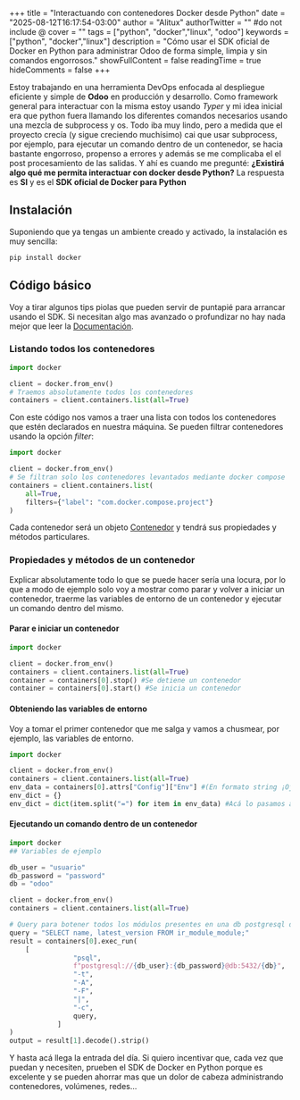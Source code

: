 +++
title = "Interactuando con contenedores Docker desde Python"
date = "2025-08-12T16:17:54-03:00"
author = "Alitux"
authorTwitter = "" #do not include @
cover = ""
tags = ["python", "docker","linux", "odoo"]
keywords = ["python", "docker","linux"]
description = "Cómo usar el SDK oficial de Docker en Python para administrar Odoo de forma simple, limpia y sin comandos engorrosos."
showFullContent = false
readingTime = true
hideComments = false
+++

Estoy trabajando en una herramienta DevOps enfocada al despliegue eficiente y simple de **Odoo** en producción y desarrollo. Como framework general para interactuar con la misma estoy usando _Typer_ y mi idea inicial era que python fuera llamando los diferentes comandos necesarios usando una mezcla de subprocess y os. Todo iba muy lindo, pero a medida que el proyecto crecía (y sigue creciendo muchísimo) cai que usar subprocess, por ejemplo, para ejecutar un comando dentro de un contenedor, se hacia bastante engorroso, propenso a errores y además se me complicaba el el post procesamiento de las salidas. Y ahí es cuando me pregunté:
**¿Existirá algo qué me permita interactuar con docker desde Python?** La respuesta es **SI** y es el **SDK oficial de Docker para Python**

## Instalación

Suponiendo que ya tengas un ambiente creado y activado, la instalación es muy sencilla:

```bash
pip install docker
```

## Código básico

Voy a tirar algunos tips piolas que pueden servir de puntapié para arrancar usando el SDK. Si necesitan algo mas avanzado o profundizar no hay nada mejor que leer la [Documentación](https://docker-py.readthedocs.io/en/stable/index.html).

### Listando todos los contenedores

```python 
import docker

client = docker.from_env()
# Traemos absolutamente todos los contenedores 
containers = client.containers.list(all=True) 

```

Con este código nos vamos a traer una lista con todos los contenedores que estén declarados en nuestra máquina. Se pueden filtrar contenedores usando la opción _filter_:

```python
import docker

client = docker.from_env()
# Se filtran solo los contenedores levantados mediante docker compose
containers = client.containers.list(
    all=True,
    filters={"label": "com.docker.compose.project"}
)
```

 Cada contenedor será un objeto [Contenedor](https://docker-py.readthedocs.io/en/stable/containers.html#container-objects) y tendrá sus propiedades y métodos particulares.

### Propiedades y métodos de un contenedor

Explicar absolutamente todo lo que se puede hacer sería una locura, por lo que a modo de ejemplo solo voy a mostrar como parar y volver a iniciar un contenedor, traerme las variables de entorno de un contenedor y ejecutar un comando dentro del mismo. 


#### Parar e iniciar un contenedor

```python
import docker

client = docker.from_env()
containers = client.containers.list(all=True)
container = containers[0].stop() #Se detiene un contenedor
container = containers[0].start() #Se inicia un contenedor
```

#### Obteniendo las variables de entorno

Voy a tomar el primer contenedor que me salga y vamos a chusmear, por ejemplo, las variables de entorno.

```python
import docker

client = docker.from_env()
containers = client.containers.list(all=True)
env_data = containers[0].attrs["Config"]["Env"] #(En formato string ¡Ojo!)
env_dict = {}
env_dict = dict(item.split("=") for item in env_data) #Acá lo pasamos a formato dict para que sea mas cómodo de trabajar.
```
#### Ejecutando un comando dentro de un contenedor

```python
import docker
## Variables de ejemplo

db_user = "usuario"
db_password = "password"
db = "odoo"

client = docker.from_env()
containers = client.containers.list(all=True)

# Query para botener todos los módulos presentes en una db postgresql de Odoo.
query = "SELECT name, latest_version FROM ir_module_module;"
result = containers[0].exec_run(
    [
                "psql",
                f"postgresql://{db_user}:{db_password}@db:5432/{db}",
                "-t",
                "-A",
                "-F",
                "|",
                "-c",
                query,
            ]
)
output = result[1].decode().strip()
```

Y hasta acá llega la entrada del día. Si quiero incentivar que, cada vez que puedan y necesiten, prueben el SDK de Docker en Python porque es excelente y se pueden ahorrar mas que un dolor de cabeza administrando contenedores, volúmenes, redes... 

